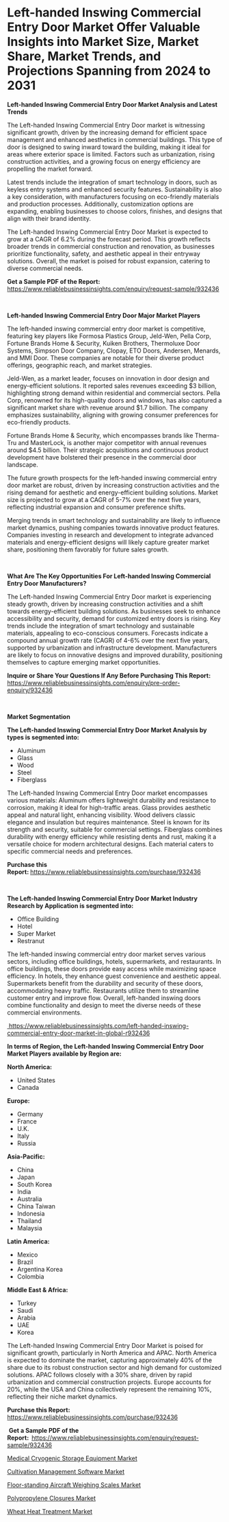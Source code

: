 <p><h1>Left-handed Inswing Commercial Entry Door Market Offer Valuable Insights into Market Size, Market Share, Market Trends, and Projections Spanning from 2024 to 2031</h1></p><p><strong>Left-handed Inswing Commercial Entry Door Market Analysis and Latest Trends</strong></p>
<p><p>The Left-handed Inswing Commercial Entry Door market is witnessing significant growth, driven by the increasing demand for efficient space management and enhanced aesthetics in commercial buildings. This type of door is designed to swing inward toward the building, making it ideal for areas where exterior space is limited. Factors such as urbanization, rising construction activities, and a growing focus on energy efficiency are propelling the market forward.</p><p>Latest trends include the integration of smart technology in doors, such as keyless entry systems and enhanced security features. Sustainability is also a key consideration, with manufacturers focusing on eco-friendly materials and production processes. Additionally, customization options are expanding, enabling businesses to choose colors, finishes, and designs that align with their brand identity.</p><p>The Left-handed Inswing Commercial Entry Door Market is expected to grow at a CAGR of 6.2% during the forecast period. This growth reflects broader trends in commercial construction and renovation, as businesses prioritize functionality, safety, and aesthetic appeal in their entryway solutions. Overall, the market is poised for robust expansion, catering to diverse commercial needs.</p></p>
<p><strong>Get a Sample PDF of the Report:&nbsp;</strong> <a href="https://www.reliablebusinessinsights.com/enquiry/request-sample/932436?utm_campaign=1094&utm_medium=2&utm_source=Github&utm_content=ia&utm_term=02102024&utm_id=left-handed-inswing-commercial-entry-door">https://www.reliablebusinessinsights.com/enquiry/request-sample/932436</a></p>
<p>&nbsp;</p>
<p><strong>Left-handed Inswing Commercial Entry Door Major Market Players</strong></p>
<p><p>The left-handed inswing commercial entry door market is competitive, featuring key players like Formosa Plastics Group, Jeld-Wen, Pella Corp, Fortune Brands Home & Security, Kuiken Brothers, Thermoluxe Door Systems, Simpson Door Company, Clopay, ETO Doors, Andersen, Menards, and MMI Door. These companies are notable for their diverse product offerings, geographic reach, and market strategies.</p><p>Jeld-Wen, as a market leader, focuses on innovation in door design and energy-efficient solutions. It reported sales revenues exceeding $3 billion, highlighting strong demand within residential and commercial sectors. Pella Corp, renowned for its high-quality doors and windows, has also captured a significant market share with revenue around $1.7 billion. The company emphasizes sustainability, aligning with growing consumer preferences for eco-friendly products.</p><p>Fortune Brands Home & Security, which encompasses brands like Therma-Tru and MasterLock, is another major competitor with annual revenues around $4.5 billion. Their strategic acquisitions and continuous product development have bolstered their presence in the commercial door landscape.</p><p>The future growth prospects for the left-handed inswing commercial entry door market are robust, driven by increasing construction activities and the rising demand for aesthetic and energy-efficient building solutions. Market size is projected to grow at a CAGR of 5-7% over the next five years, reflecting industrial expansion and consumer preference shifts.</p><p>Merging trends in smart technology and sustainability are likely to influence market dynamics, pushing companies towards innovative product features. Companies investing in research and development to integrate advanced materials and energy-efficient designs will likely capture greater market share, positioning them favorably for future sales growth.</p></p>
<p>&nbsp;</p>
<p><strong>What Are The Key Opportunities For Left-handed Inswing Commercial Entry Door Manufacturers?</strong></p>
<p><p>The Left-handed Inswing Commercial Entry Door market is experiencing steady growth, driven by increasing construction activities and a shift towards energy-efficient building solutions. As businesses seek to enhance accessibility and security, demand for customized entry doors is rising. Key trends include the integration of smart technology and sustainable materials, appealing to eco-conscious consumers. Forecasts indicate a compound annual growth rate (CAGR) of 4-6% over the next five years, supported by urbanization and infrastructure development. Manufacturers are likely to focus on innovative designs and improved durability, positioning themselves to capture emerging market opportunities.</p></p>
<p><strong>Inquire or Share Your Questions If Any Before Purchasing This Report:</strong> <a href="https://www.reliablebusinessinsights.com/enquiry/pre-order-enquiry/932436?utm_campaign=1094&utm_medium=2&utm_source=Github&utm_content=ia&utm_term=02102024&utm_id=left-handed-inswing-commercial-entry-door">https://www.reliablebusinessinsights.com/enquiry/pre-order-enquiry/932436</a></p>
<p>&nbsp;</p>
<p><strong>Market Segmentation</strong></p>
<p><strong>The Left-handed Inswing Commercial Entry Door Market Analysis by types is segmented into:</strong></p>
<p><ul><li>Aluminum</li><li>Glass</li><li>Wood</li><li>Steel</li><li>Fiberglass</li></ul></p>
<p><p>The Left-handed Inswing Commercial Entry Door market encompasses various materials: Aluminum offers lightweight durability and resistance to corrosion, making it ideal for high-traffic areas. Glass provides aesthetic appeal and natural light, enhancing visibility. Wood delivers classic elegance and insulation but requires maintenance. Steel is known for its strength and security, suitable for commercial settings. Fiberglass combines durability with energy efficiency while resisting dents and rust, making it a versatile choice for modern architectural designs. Each material caters to specific commercial needs and preferences.</p></p>
<p><strong>Purchase this Report:&nbsp;</strong><a href="https://www.reliablebusinessinsights.com/purchase/932436?utm_campaign=1094&utm_medium=2&utm_source=Github&utm_content=ia&utm_term=02102024&utm_id=left-handed-inswing-commercial-entry-door">https://www.reliablebusinessinsights.com/purchase/932436</a></p>
<p>&nbsp;</p>
<p><strong>The Left-handed Inswing Commercial Entry Door Market Industry Research by Application is segmented into:</strong></p>
<p><ul><li>Office Building</li><li>Hotel</li><li>Super Market</li><li>Restranut</li></ul></p>
<p><p>The left-handed inswing commercial entry door market serves various sectors, including office buildings, hotels, supermarkets, and restaurants. In office buildings, these doors provide easy access while maximizing space efficiency. In hotels, they enhance guest convenience and aesthetic appeal. Supermarkets benefit from the durability and security of these doors, accommodating heavy traffic. Restaurants utilize them to streamline customer entry and improve flow. Overall, left-handed inswing doors combine functionality and design to meet the diverse needs of these commercial environments.</p></p>
<p><a href="https://www.reliablebusinessinsights.com/left-handed-inswing-commercial-entry-door-market-in-global-r932436?utm_campaign=1094&utm_medium=2&utm_source=Github&utm_content=ia&utm_term=02102024&utm_id=left-handed-inswing-commercial-entry-door">&nbsp;https://www.reliablebusinessinsights.com/left-handed-inswing-commercial-entry-door-market-in-global-r932436</a></p>
<p><strong>In terms of Region, the Left-handed Inswing Commercial Entry Door Market Players available by Region are:</strong></p>
<p>
    <p> <strong> North America: </strong>
        <ul>
            <li>United States</li>
            <li>Canada</li>
        </ul>
        </p> 
    <p> <strong> Europe: </strong>
        <ul>
            <li>Germany</li>
            <li>France</li>
            <li>U.K.</li>
            <li>Italy</li>
            <li>Russia</li>
        </ul>
        </p> 
    <p> <strong> Asia-Pacific: </strong>
        <ul>
            <li>China</li>
            <li>Japan</li>
            <li>South Korea</li>
            <li>India</li>
            <li>Australia</li>
            <li>China Taiwan</li>
            <li>Indonesia</li>
            <li>Thailand</li>
            <li>Malaysia</li>
        </ul>
        </p> 
    <p> <strong> Latin America: </strong>
        <ul>
            <li>Mexico</li>
            <li>Brazil</li>
            <li>Argentina Korea</li>
            <li>Colombia</li>
        </ul>
        </p> 
    <p> <strong> Middle East & Africa: </strong>
        <ul>
            <li>Turkey</li>
            <li>Saudi</li>
            <li>Arabia</li>
            <li>UAE</li>
            <li>Korea</li>
        </ul>
    </p>
    </p>
<p><p>The Left-handed Inswing Commercial Entry Door Market is poised for significant growth, particularly in North America and APAC. North America is expected to dominate the market, capturing approximately 40% of the share due to its robust construction sector and high demand for customized solutions. APAC follows closely with a 30% share, driven by rapid urbanization and commercial construction projects. Europe accounts for 20%, while the USA and China collectively represent the remaining 10%, reflecting their niche market dynamics.</p></p>
<p><strong>Purchase this Report: </strong><a href="https://www.reliablebusinessinsights.com/purchase/932436?utm_campaign=1094&utm_medium=2&utm_source=Github&utm_content=ia&utm_term=02102024&utm_id=left-handed-inswing-commercial-entry-door">https://www.reliablebusinessinsights.com/purchase/932436</a></p>
<p>&nbsp;<strong>Get a Sample PDF of the Report:&nbsp;&nbsp;</strong><a href="https://www.reliablebusinessinsights.com/enquiry/request-sample/932436?utm_campaign=1094&utm_medium=2&utm_source=Github&utm_content=ia&utm_term=02102024&utm_id=left-handed-inswing-commercial-entry-door">https://www.reliablebusinessinsights.com/enquiry/request-sample/932436</a></p>
<p><strong></strong></p>
<p><p><a href="https://issuu.com/reportprime-2/docs/medical-cryogenic-storage-equipment_bc5fb2cd81e682?utm_campaign=1094&utm_medium=2&utm_source=Github&utm_content=ia&utm_term=02102024&utm_id=left-handed-inswing-commercial-entry-door">Medical Cryogenic Storage Equipment Market</a></p><p><a href="https://www.linkedin.com/pulse/cultivation-management-software-market-trends-analysis-opportunities-ubvwf?utm_campaign=1094&utm_medium=2&utm_source=Github&utm_content=ia&utm_term=02102024&utm_id=left-handed-inswing-commercial-entry-door">Cultivation Management Software Market</a></p><p><a href="https://github.com/SaraPrifti82/Market-Research-Report-List-1/blob/main/floor-standing-aircraft-weighing-scales-market.md?utm_campaign=1094&utm_medium=2&utm_source=Github&utm_content=ia&utm_term=02102024&utm_id=left-handed-inswing-commercial-entry-door">Floor-standing Aircraft Weighing Scales Market</a></p><p><a href="https://www.linkedin.com/pulse/global-polypropylene-closures-market-size-trends-analysis-nbune?utm_campaign=1094&utm_medium=2&utm_source=Github&utm_content=ia&utm_term=02102024&utm_id=left-handed-inswing-commercial-entry-door">Polypropylene Closures Market</a></p><p><a href="https://issuu.com/reportprime-2/docs/wheat-heat-treatment-market-size-20_057ce206b05ca4?utm_campaign=1094&utm_medium=2&utm_source=Github&utm_content=ia&utm_term=02102024&utm_id=left-handed-inswing-commercial-entry-door">Wheat Heat Treatment Market</a></p></p>